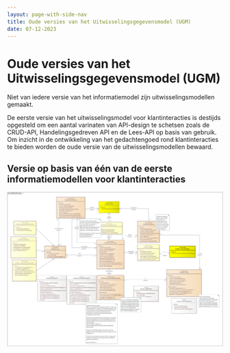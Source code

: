 ```yaml
---
layout: page-with-side-nav
title: Oude versies van het Uitwisselingsgegevensmodel (UGM)
date: 07-12-2023
---
```


# Oude versies van het Uitwisselingsgegevensmodel (UGM)

Niet van iedere versie van het informatiemodel zijn uitwisselingsmodellen gemaakt.

De eerste versie van het uitwisselingsmodel voor klantinteracties is destijds opgesteld om een aantal varinaten van API-design te schetsen 
zoals de CRUD-API, Handelingsgedreven API en de Lees-API op basis van gebruik. Om inzicht in de ontwikkeling van het gedachtengoed rond 
klantinteracties te bieden worden de oude versie van de uitwisselingsmodellen bewaard.

## Versie op basis van één van de eerste informatiemodellen voor klantinteracties

<img src="./assets/UGM_Klantinteracties_v001.png" alt="SIM" width="700"/>
